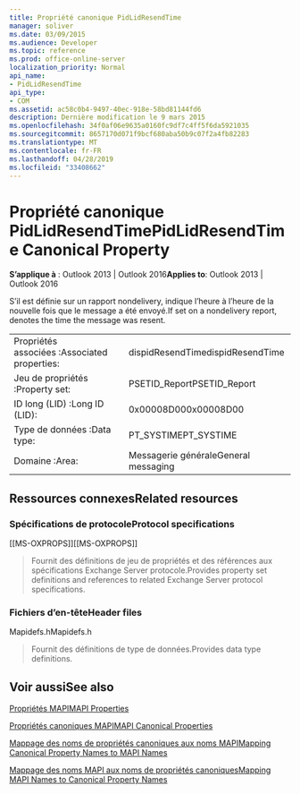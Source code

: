 ```yaml
---
title: Propriété canonique PidLidResendTime
manager: soliver
ms.date: 03/09/2015
ms.audience: Developer
ms.topic: reference
ms.prod: office-online-server
localization_priority: Normal
api_name:
- PidLidResendTime
api_type:
- COM
ms.assetid: ac58c0b4-9497-40ec-918e-58bd81144fd6
description: Dernière modification le 9 mars 2015
ms.openlocfilehash: 34f0af06e9635a0160fc9df7c4ff5f6da5921035
ms.sourcegitcommit: 8657170d071f9bcf680aba50b9c07f2a4fb82283
ms.translationtype: MT
ms.contentlocale: fr-FR
ms.lasthandoff: 04/28/2019
ms.locfileid: "33408662"
---
```

# <a name="pidlidresendtime-canonical-property"></a><span data-ttu-id="23394-103">Propriété canonique PidLidResendTime</span><span class="sxs-lookup"><span data-stu-id="23394-103">PidLidResendTime Canonical Property</span></span>

  
  
<span data-ttu-id="23394-104">**S’applique à** : Outlook 2013 | Outlook 2016</span><span class="sxs-lookup"><span data-stu-id="23394-104">**Applies to**: Outlook 2013 | Outlook 2016</span></span> 
  
<span data-ttu-id="23394-105">S’il est définie sur un rapport nondelivery, indique l’heure à l’heure de la nouvelle fois que le message a été envoyé.</span><span class="sxs-lookup"><span data-stu-id="23394-105">If set on a nondelivery report, denotes the time the message was resent.</span></span>
  
|||
|:-----|:-----|
|<span data-ttu-id="23394-106">Propriétés associées :</span><span class="sxs-lookup"><span data-stu-id="23394-106">Associated properties:</span></span>  <br/> |<span data-ttu-id="23394-107">dispidResendTime</span><span class="sxs-lookup"><span data-stu-id="23394-107">dispidResendTime</span></span>  <br/> |
|<span data-ttu-id="23394-108">Jeu de propriétés :</span><span class="sxs-lookup"><span data-stu-id="23394-108">Property set:</span></span>  <br/> |<span data-ttu-id="23394-109">PSETID_Report</span><span class="sxs-lookup"><span data-stu-id="23394-109">PSETID_Report</span></span>  <br/> |
|<span data-ttu-id="23394-110">ID long (LID) :</span><span class="sxs-lookup"><span data-stu-id="23394-110">Long ID (LID):</span></span>  <br/> |<span data-ttu-id="23394-111">0x00008D00</span><span class="sxs-lookup"><span data-stu-id="23394-111">0x00008D00</span></span>  <br/> |
|<span data-ttu-id="23394-112">Type de données :</span><span class="sxs-lookup"><span data-stu-id="23394-112">Data type:</span></span>  <br/> |<span data-ttu-id="23394-113">PT_SYSTIME</span><span class="sxs-lookup"><span data-stu-id="23394-113">PT_SYSTIME</span></span>  <br/> |
|<span data-ttu-id="23394-114">Domaine :</span><span class="sxs-lookup"><span data-stu-id="23394-114">Area:</span></span>  <br/> |<span data-ttu-id="23394-115">Messagerie générale</span><span class="sxs-lookup"><span data-stu-id="23394-115">General messaging</span></span>  <br/> |
   
## <a name="related-resources"></a><span data-ttu-id="23394-116">Ressources connexes</span><span class="sxs-lookup"><span data-stu-id="23394-116">Related resources</span></span>

### <a name="protocol-specifications"></a><span data-ttu-id="23394-117">Spécifications de protocole</span><span class="sxs-lookup"><span data-stu-id="23394-117">Protocol specifications</span></span>

<span data-ttu-id="23394-118">[[MS-OXPROPS]]</span><span class="sxs-lookup"><span data-stu-id="23394-118">[[MS-OXPROPS]]</span></span> 
  
> <span data-ttu-id="23394-119">Fournit des définitions de jeu de propriétés et des références aux spécifications Exchange Server protocole.</span><span class="sxs-lookup"><span data-stu-id="23394-119">Provides property set definitions and references to related Exchange Server protocol specifications.</span></span>
    
### <a name="header-files"></a><span data-ttu-id="23394-120">Fichiers d’en-tête</span><span class="sxs-lookup"><span data-stu-id="23394-120">Header files</span></span>

<span data-ttu-id="23394-121">Mapidefs.h</span><span class="sxs-lookup"><span data-stu-id="23394-121">Mapidefs.h</span></span>
  
> <span data-ttu-id="23394-122">Fournit des définitions de type de données.</span><span class="sxs-lookup"><span data-stu-id="23394-122">Provides data type definitions.</span></span>
    
## <a name="see-also"></a><span data-ttu-id="23394-123">Voir aussi</span><span class="sxs-lookup"><span data-stu-id="23394-123">See also</span></span>



[<span data-ttu-id="23394-124">Propriétés MAPI</span><span class="sxs-lookup"><span data-stu-id="23394-124">MAPI Properties</span></span>](mapi-properties.md)
  
[<span data-ttu-id="23394-125">Propriétés canoniques MAPI</span><span class="sxs-lookup"><span data-stu-id="23394-125">MAPI Canonical Properties</span></span>](mapi-canonical-properties.md)
  
[<span data-ttu-id="23394-126">Mappage des noms de propriétés canoniques aux noms MAPI</span><span class="sxs-lookup"><span data-stu-id="23394-126">Mapping Canonical Property Names to MAPI Names</span></span>](mapping-canonical-property-names-to-mapi-names.md)
  
[<span data-ttu-id="23394-127">Mappage des noms MAPI aux noms de propriétés canoniques</span><span class="sxs-lookup"><span data-stu-id="23394-127">Mapping MAPI Names to Canonical Property Names</span></span>](mapping-mapi-names-to-canonical-property-names.md)

